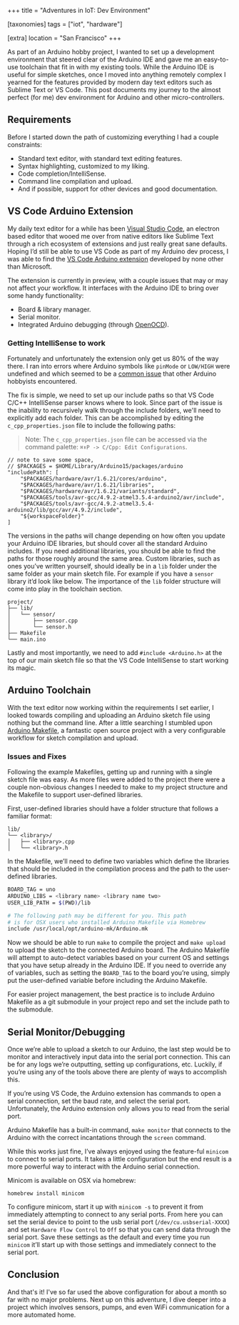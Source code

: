 +++
title = "Adventures in IoT: Dev Environment"

[taxonomies]
tags = ["iot", "hardware"]

[extra]
location = "San Francisco"
+++

As part of an Arduino hobby project, I wanted to set up a development
environment that steered clear of the Arduino IDE and gave me an
easy-to-use toolchain that fit in with my existing tools. While the Arduino
IDE is useful for simple sketches, once I moved into anything remotely
complex I yearned for the features provided by modern day text editors such
as Sublime Text or VS Code. This post documents my journey to the almost
perfect (for me) dev environment for Arduino and other micro-controllers.

<!-- more -->

## Requirements

Before I started down the path of customizing everything I had a couple
constraints:

* Standard text editor, with standard text editing features.
* Syntax highlighting, customized to my liking.
* Code completion/IntelliSense.
* Command line compilation and upload.
* And if possible, support for other devices and good documentation.


## VS Code Arduino Extension

My daily text editor for a while has been [Visual Studio Code][vscode], an
electron based editor that wooed me over from native editors like Sublime
Text through a rich ecosystem of extensions and just really great sane
defaults. Hoping I’d still be able to use VS Code as part of my Arduino dev
process, I was able to find the [VS Code Arduino extension][vscode-ext]
developed by none other than Microsoft.

The extension is currently in preview, with a couple issues that may or may
not affect your workflow. It interfaces with the Arduino IDE to bring over
some handy functionality:

* Board & library manager.
* Serial monitor.
* Integrated Arduino debugging (through [OpenOCD][openocd]).

[openocd]: http://openocd.org
[vscode]: https://code.visualstudio.com
[vscode-ext]: https://github.com/Microsoft/vscode-arduino


### Getting IntelliSense to work

Fortunately and unfortunately the extension only get us 80% of the way
there. I ran into errors where Arduino symbols like `pinMode` or `LOW/HIGH`
were undefined and which seemed to be a [common issue][ext-issue] that
other Arduino hobbyists encountered.

The fix is simple, we need to set up our include paths so that VS Code
C/C++ IntelliSense parser knows where to look. Since part of the issue is
the inability to recursively walk through the include folders, we'll need
to explicitly add each folder. This can be accomplished by editing the
`c_cpp_properties.json` file to include the following paths:

> Note: The `c_cpp_properties.json` file can be accessed via the command
> palette: `⌘⬆P -> C/Cpp: Edit Configurations`.

``` javascript,linenos
// note to save some space,
// $PACKAGES = $HOME/Library/Arduino15/packages/arduino
"includePath": [
    "$PACKAGES/hardware/avr/1.6.21/cores/arduino",
    "$PACKAGES/hardware/avr/1.6.21/libraries",
    "$PACKAGES/hardware/avr/1.6.21/variants/standard",
    "$PACKAGES/tools/avr-gcc/4.9.2-atmel3.5.4-arduino2/avr/include",
    "$PACKAGES/tools/avr-gcc/4.9.2-atmel3.5.4-arduino2/lib/gcc/avr/4.9.2/include",
    "${workspaceFolder}"
]
```

The versions in the paths will change depending on how often you update
your Arduino IDE libraries, but should cover all the standard Arduino
includes. If you need additional libraries, you should be able to find the
paths for those roughly around the same area. Custom libraries, such as
ones you’ve written yourself, should ideally be in a `lib` folder under
the same folder as your main sketch file. For example if you have a
`sensor` library it’d look like below. The importance of the `lib` folder
structure will come into play in the toolchain section.

```
project/
├── lib/
│   └── sensor/
│       ├── sensor.cpp
│       └── sensor.h
├── Makefile
└── main.ino
```

Lastly and most importantly, we need to add `#include <Arduino.h>` at the
top of our main sketch file so that the VS Code IntelliSense to start
working its magic.

[ext-issue]: https://github.com/Microsoft/vscode-arduino/issues/438


## Arduino Toolchain

With the text editor now working within the requirements I set earlier, I
looked towards compiling and uploading an Arduino sketch file using nothing
but the command line. After a little searching I stumbled upon
[Arduino Makefile][makefile], a fantastic open source project with a very
configurable workflow for sketch compilation and upload.

[makefile]: https://github.com/sudar/Arduino-Makefile


### Issues and Fixes

Following the example Makefiles, getting up and running with a single
sketch file was easy. As more files were added to the project there
were a couple non-obvious changes I needed to make to my project structure
and the Makefile to support user-defined libraries.

First, user-defined libraries should have a folder structure that follows a
familiar format:

```
lib/
└── <library>/
│   ├── <library>.cpp
│   └── <library>.h
```

In the Makefile, we’ll need to define two variables which define the
libraries that should be included in the compilation process and the path
to the user-defined libraries.

``` bash
BOARD_TAG = uno
ARDUINO_LIBS = <library name> <library name two>
USER_LIB_PATH = $(PWD)/lib

# The following path may be different for you. This path
# is for OSX users who installed Arduino Makefile via Homebrew
include /usr/local/opt/arduino-mk/Arduino.mk
```

Now we should be able to run `make`  to compile the project and `make
upload` to upload the sketch to the connected Arduino board. The Arduino
Makefile will attempt to auto-detect variables based on your current OS and
settings that you have setup already in the Arduino IDE. If you need to
override any of variables, such as setting the `BOARD_TAG` to the board
you’re using, simply put the user-defined variable before including the
Arduino Makefile.

For easier project management, the best practice is to include Arduino
Makefile as a git submodule in your project repo and set the include path
to the submodule.


## Serial Monitor/Debugging

Once we’re able to upload a sketch to our Arduino, the last step would be
to monitor and interactively input data into the serial port connection.
This can be for any logs we’re outputting, setting up configurations, etc.
Luckily, if you’re using any of the tools above there are plenty of ways to
accomplish this.

If you’re using VS Code, the Arduino extension has commands to open a
serial connection, set the baud rate, and select the serial port.
Unfortunately, the Arduino extension only allows you to read from the
serial port.

Arduino Makefile has a built-in command, `make monitor` that connects to
the Arduino with the correct incantations through the `screen` command.

While this works just fine, I’ve always enjoyed using the feature-ful
`minicom` to connect to serial ports. It takes a little configuration but
the end result is a more powerful way to interact with the Arduino serial
connection.

Minicom is available on OSX via homebrew:

```
homebrew install minicom
```

To configure minicom, start it up with `minicom -s` to prevent it from
immediately attempting to connect to any serial ports.  From here you can
set the serial device to point to the usb serial port
(`/dev/cu.usbserial-XXXX`) and set `Hardware Flow Control` to `Off` so that
you can send data through the serial port. Save these settings as the default
and every time you run `minicom` it’ll start up with those settings and
immediately connect to the serial port.


## Conclusion

And that's it! I've so far used the above configuration for about a month
so far with no major problems. Next up on this adventure, I dive deeper
into a project which involves sensors, pumps, and even WiFi communication
for a more automated home.
